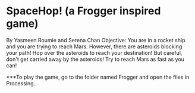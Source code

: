 # SpaceHop! (a Frogger inspired game)
By Yasmeen Roumie and Serena Chan
Objective: You are in a rocket ship and you are trying to reach Mars. However, there are asteroids blocking your path! Hop over the asteroids to reach your destination! But careful, don't get carried away by the asteroids! Try to reach Mars as fast as you can!

***To play the game, go to the folder named Frogger and open the files in Processing.
